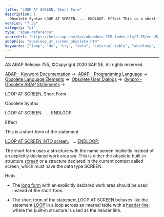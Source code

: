 ```yaml
---
title: "LOOP AT SCREEN, Short Form"
description: |
  Obsolete Syntax LOOP AT SCREEN. ... ENDLOOP. Effect This is a short form of the statement LOOP AT SCREEN INTO screen.(https://help.sap.com/doc/abapdocu_755_index_htm/7.55/en-US/abaploop_at_screen.htm) ... ENDLOOP.(https://help.sap.com/doc/abapdocu_755_index_htm/7.55/en-US/abaploop_at_screen.htm)
version: "7.55"
category: "ui"
type: "abap-reference"
sourceUrl: "https://help.sap.com/doc/abapdocu_755_index_htm/7.55/en-US/abenloop_at_screen_obsolete.htm"
abapFile: "abenloop_at_screen_obsolete.htm"
keywords: ["loop", "do", "try", "data", "internal-table", "abenloop", "screen", "obsolete"]
---
```


* * *

AS ABAP Release 755, ©Copyright 2020 SAP SE. All rights reserved.

[ABAP - Keyword Documentation](https://help.sap.com/doc/abapdocu_755_index_htm/7.55/en-US/abenabap.htm) →  [ABAP - Programming Language](https://help.sap.com/doc/abapdocu_755_index_htm/7.55/en-US/abenabap_reference.htm) →  [Obsolete Language Elements](https://help.sap.com/doc/abapdocu_755_index_htm/7.55/en-US/abenabap_obsolete.htm) →  [Obsolete User Dialogs](https://help.sap.com/doc/abapdocu_755_index_htm/7.55/en-US/abengui_obsolete.htm) →  [dynpro - Obsolete ABAP Statements](https://help.sap.com/doc/abapdocu_755_index_htm/7.55/en-US/abenabap_dynpro_obsolet.htm) → 

LOOP AT SCREEN, Short Form

Obsolete Syntax

LOOP AT SCREEN.
  ...
ENDLOOP.

Effect

This is a short form of the statement

[LOOP AT SCREEN INTO screen.](https://help.sap.com/doc/abapdocu_755_index_htm/7.55/en-US/abaploop_at_screen.htm)
  ...
[ENDLOOP.](https://help.sap.com/doc/abapdocu_755_index_htm/7.55/en-US/abaploop_at_screen.htm)

The short form uses a structure with the name screen implicitly instead of an explicitly declared work area wa. This is either the obsolete built-in structure [screen](https://help.sap.com/doc/abapdocu_755_index_htm/7.55/en-US/abenscreen_structure_obsolete.htm) or a structure declared in the current context called screen, which must have the data type SCREEN.

Hints

-   The [long form](https://help.sap.com/doc/abapdocu_755_index_htm/7.55/en-US/abaploop_at_screen.htm) with an explicitly declared work area should be used instead of the short form.

-   The short form of the statement LOOP AT SCREEN behaves like the statement [LOOP](https://help.sap.com/doc/abapdocu_755_index_htm/7.55/en-US/abaploop_at_itab.htm) in a loop across an internal table with a [header line](https://help.sap.com/doc/abapdocu_755_index_htm/7.55/en-US/abenheader_line_glosry.htm "Glossary Entry"), where the built-in structure is used as the header line.